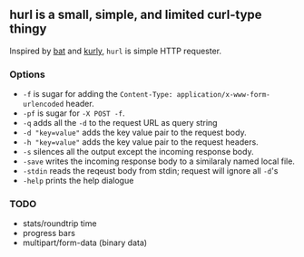 ## hurl is a small, simple, and limited curl-type thingy

Inspired by [bat](https://github.com/astaxie/bat) and [kurly](https://github.com/davidjpeacock/kurly), `hurl` is simple HTTP requester.

### Options

  - `-f` is sugar for adding the `Content-Type: application/x-www-form-urlencoded` header.
  - `-pf` is sugar for `-X POST -f`.
  - `-q` adds all the `-d` to the request URL as query string
  - `-d "key=value"` adds the key value pair to the request body.
  - `-h "key=value"` adds the key value pair to the request headers.
  - `-s` silences all the output except the incoming response body.
  - `-save` writes the incoming response body to a similaraly named local file.
  - `-stdin` reads the reqeust body from stdin; request will ignore all `-d`'s
  - `-help` prints the help dialogue

### TODO

  - stats/roundtrip time
  - progress bars
  - multipart/form-data (binary data)

